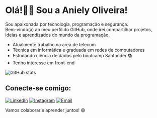 # Olá!🖖🏼 Sou a Aniely Oliveira!

Sou apaixonada por tecnologia, programação e segurança. <br>
Bem-vindo(a) ao meu perfil do GitHub, onde irei compartilhar projetos, ideias e aprendizados do mundo da programação.

- Atualmente trabalho na area de telecom
- Técnica em informática e graduada em redes de computadores 
- Estudando ciência de dados pelo bootcamp Santander 📚
- Tenho interesse em front-end

![GitHub stats](https://github-readme-stats.vercel.app/api?username=AnielySilva&hide_title=true&show_icons=true&show=contribs,prs&cache_seconds=8C52FF&theme=midnight-purple)


## Conecte-se comigo:
[![LinkedIn](https://img.shields.io/badge/-LinkedIn-000?style=for-the-badge&logo=linkedin&logoColor=8C52FF&color:FFF)](linkedin.com/in/anielysilva08)
[![Instagram](https://img.shields.io/badge/-Instagram-000?style=for-the-badge&logo=instagram&logoColor=8C52FF&color:FFF)](instagram.com/oliveiranny_)
[![Email](https://img.shields.io/badge/email-000?style=for-the-badge&logo=gmail&logoColor=8C52FF&color:FFF)](mailto:anielysilva08@gmail.com)

Vamos colaborar e aprender juntos! 😄

